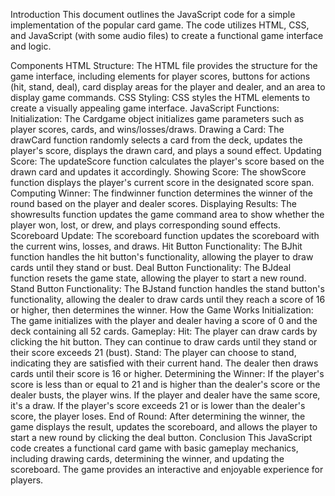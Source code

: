 Introduction
This document outlines the JavaScript code for a simple implementation of the popular card game. The code utilizes HTML, CSS, and JavaScript (with some audio files) to create a functional game interface and logic.

Components
HTML Structure: The HTML file provides the structure for the game interface, including elements for player scores, buttons for actions (hit, stand, deal), card display areas for the player and dealer, and an area to display game commands.
CSS Styling: CSS styles the HTML elements to create a visually appealing game interface.
JavaScript Functions:
Initialization: The Cardgame object initializes game parameters such as player scores, cards, and wins/losses/draws.
Drawing a Card: The drawCard function randomly selects a card from the deck, updates the player's score, displays the drawn card, and plays a sound effect.
Updating Score: The updateScore function calculates the player's score based on the drawn card and updates it accordingly.
Showing Score: The showScore function displays the player's current score in the designated score span.
Computing Winner: The findwinner function determines the winner of the round based on the player and dealer scores.
Displaying Results: The showresults function updates the game command area to show whether the player won, lost, or drew, and plays corresponding sound effects.
Scoreboard Update: The scoreboard function updates the scoreboard with the current wins, losses, and draws.
Hit Button Functionality: The BJhit function handles the hit button's functionality, allowing the player to draw cards until they stand or bust.
Deal Button Functionality: The BJdeal function resets the game state, allowing the player to start a new round.
Stand Button Functionality: The BJstand function handles the stand button's functionality, allowing the dealer to draw cards until they reach a score of 16 or higher, then determines the winner.
How the Game Works
Initialization: The game initializes with the player and dealer having a score of 0 and the deck containing all 52 cards.
Gameplay:
Hit: The player can draw cards by clicking the hit button. They can continue to draw cards until they stand or their score exceeds 21 (bust).
Stand: The player can choose to stand, indicating they are satisfied with their current hand. The dealer then draws cards until their score is 16 or higher.
Determining the Winner:
If the player's score is less than or equal to 21 and is higher than the dealer's score or the dealer busts, the player wins.
If the player and dealer have the same score, it's a draw.
If the player's score exceeds 21 or is lower than the dealer's score, the player loses.
End of Round:
After determining the winner, the game displays the result, updates the scoreboard, and allows the player to start a new round by clicking the deal button.
Conclusion
This JavaScript code creates a functional card game with basic gameplay mechanics, including drawing cards, determining the winner, and updating the scoreboard. The game provides an interactive and enjoyable experience for players.

